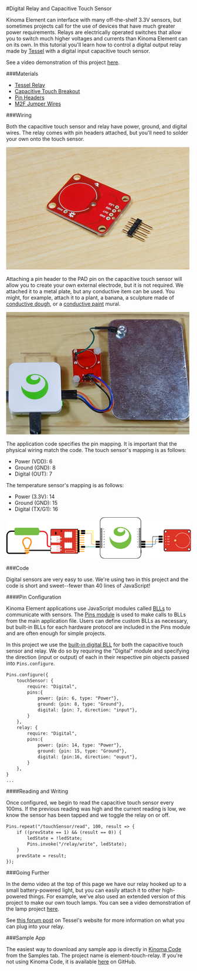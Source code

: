 #Digital Relay and Capacitive Touch Sensor

Kinoma Element can interface with many off-the-shelf 3.3V sensors, but sometimes projects call for the use of devices that have much greater power requirements. Relays are electrically operated switches that allow you to switch much higher voltages and currents than Kinoma Element can on its own. In this tutorial you'll learn how to control a digital output relay made by [Tessel](https://tessel.io/) with a digital input capacitive touch sensor.

See a video demonstration of this project [here](https://youtu.be/UxEYCdmDIXQ).

<!--
<iframe width='100%' height='400' src="https://www.youtube.com/embed/UxEYCdmDIXQ?rel=0&amp;vq=hd720" frameborder="0" allowfullscreen></iframe>
-->

###Materials

- [Tessel Relay](https://www.seeedstudio.com/item_detail.html?p_id=2309)
- [Capacitive Touch Breakout](https://www.sparkfun.com/products/12041)
- [Pin Headers](https://www.sparkfun.com/products/116)
- [M2F Jumper Wires](https://www.sparkfun.com/products/12794)

###Wiring

Both the capacitive touch sensor and relay have power, ground, and digital wires. The relay comes with pin headers attached, but you'll need to solder your own onto the touch sensor.

![Touch sensor](img/touch-sensor.jpg)

Attaching a pin header to the PAD pin on the capacitive touch sensor will allow you to create your own external electrode, but it is not required. We attached it to a metal plate, but any conductive item can be used. You might, for example, attach it to a plant, a banana, a sculpture made of [conductive dough](http://courseweb.stthomas.edu/apthomas/SquishyCircuits/conductiveDough.htm), or a [conductive paint](https://www.adafruit.com/products/1306) mural.

![Touch plate](img/touch-plate.jpg)

The application code specifies the pin mapping. It is important that the physical wiring match the code. The touch sensor's mapping is as follows:

- Power (VDD): 6
- Ground (GND): 8
- Digital (OUT): 7

The temperature sensor's mapping is as follows:

- Power (3.3V): 14
- Ground (GND): 15
- Digital (TX/G1): 16

![wiring diagram](img/twin-lamp.jpg)

###Code

Digital sensors are very easy to use. We're using two in this project and the code is short and sweet--fewer than 40 lines of JavaScript!

####Pin Configuration

Kinoma Element applications use JavaScript modules called [BLLs](http://kinoma.com/develop/documentation/element-bll/) to communicate with sensors. The [Pins module](http://kinoma.com/develop/documentation/element-pins-module/) is used to make calls to BLLs from the main application file. Users can define custom BLLs as necessary, but built-in BLLs for each hardware protocol are included in the Pins module and are often enough for simple projects.

In this project we use the [built-in digital BLL](https://github.com/Kinoma/kinomajs/blob/master/xs6/sources/mc/extensions/pins/bll_Digital.js) for both the capacitive touch sensor and relay. We do so by requiring the "Digital" module and specifying the direction (input or output) of each in their respective pin objects passed into `Pins.configure`.

```
Pins.configure({
	touchSensor: {
		require: "Digital",
		pins:{
			power: {pin: 6, type: "Power"},
			ground: {pin: 8, type: "Ground"},
			digital: {pin: 7, direction: "input"},
		}
	},
	relay: {
		require: "Digital",
		pins:{
			power: {pin: 14, type: "Power"},
			ground: {pin: 15, type: "Ground"},
			digital: {pin:16, direction: "ouput"},	
		}
	},
}
...
```	

####Reading and Writing
	
Once configured, we begin to read the capacitive touch sensor every 100ms. If the previous reading was high and the current reading is low, we know the sensor has been tapped and we toggle the relay on or off.

```	
Pins.repeat("/touchSensor/read", 100, result => {
	if ((prevState == 1) && (result == 0)) {
		ledState = !ledState;
		Pins.invoke("/relay/write", ledState);
	}
	prevState = result;
});
```

###Going Further

In the demo video at the top of this page we have our relay hooked up to a small battery-powered light, but you can easily attach it to other high-powered things. For example, we've also used an extended version of this project to make our own touch lamps. You can see a video demonstration of the lamp project [here](https://youtu.be/MntEvaT5JYM).

<!--
<iframe width='100%' height='400' src="https://www.youtube.com/embed/MntEvaT5JYM?rel=0&amp;vq=hd720" frameborder="0" allowfullscreen></iframe>
-->

See [this forum post](https://forums.tessel.io/t/can-i-use-the-relay-module-for-xyz/337) on Tessel's website for more information on what you can plug into your relay.


###Sample App 

The easiest way to download any sample app is directly in [Kinoma Code](http://www.kinoma.com/develop/code) from the Samples tab.  The project name is element-touch-relay. If you're not using Kinoma Code, it is available [here](https://github.com/Kinoma/KPR-examples/tree/master/element-touch-relay) on GitHub.